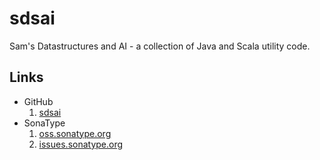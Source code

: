 # sdsai

Sam's Datastructures and AI - a collection of Java and Scala utility code.

## Links

* GitHub
  1. [sdsai](https://github.com/basking2/sdsai)
* SonaType
  1. [oss.sonatype.org](https://oss.sonatype.org)
  2. [issues.sonatype.org](https://oss.sonatype.org)

